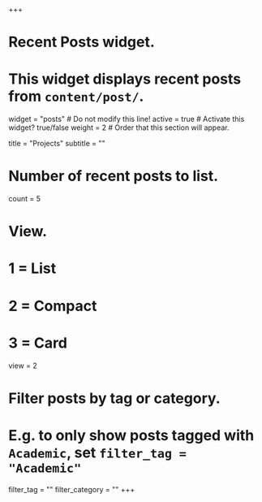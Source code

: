 +++
# Recent Posts widget.
# This widget displays recent posts from `content/post/`.
widget = "posts"  # Do not modify this line!
active = true  # Activate this widget? true/false
weight = 2  # Order that this section will appear.

title = "Projects"
subtitle = ""

# Number of recent posts to list.
count = 5

# View.
#   1 = List
#   2 = Compact
#   3 = Card
view = 2

# Filter posts by tag or category.
#  E.g. to only show posts tagged with `Academic`, set `filter_tag = "Academic"`
filter_tag = ""
filter_category = ""
+++

